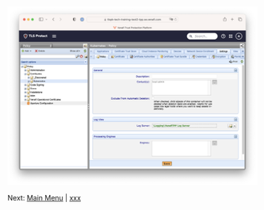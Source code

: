 
<p align="center">
  <img src="../../imgs/tlspc08.png" width="614" />
</p>


Next: [Main Menu](../../README.md) | [xxx]()